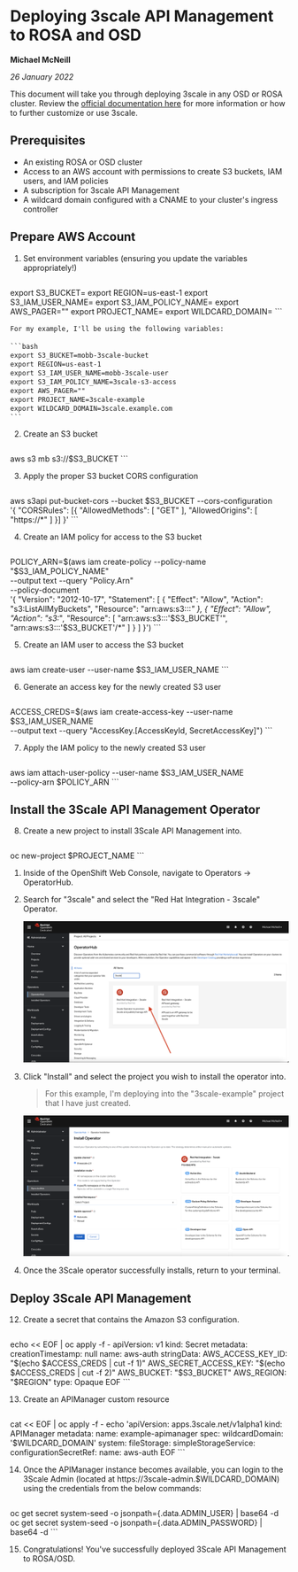 # Deploying 3scale API Management to ROSA and OSD

**Michael McNeill**

*26 January 2022*

This document will take you through deploying 3scale in any OSD or ROSA cluster. Review the [official documentation here](https://access.redhat.com/documentation/en-us/red_hat_3scale_api_management/) for more information or how to further customize or use 3scale.

## Prerequisites

* An existing ROSA or OSD cluster
* Access to an AWS account with permissions to create S3 buckets, IAM users, and IAM policies
* A subscription for 3scale API Management
* A wildcard domain configured with a CNAME to your cluster's ingress controller

## Prepare AWS Account

1. Set environment variables (ensuring you update the variables appropriately!)

    ```bash
export S3_BUCKET=<your-bucket-name-here>
export REGION=us-east-1
export S3_IAM_USER_NAME=<your-s3-user-name-here>
export S3_IAM_POLICY_NAME=<your-s3-policy-name-here>
export AWS_PAGER=""
export PROJECT_NAME=<your-project-name-here>
export WILDCARD_DOMAIN=<your-wildcard-domain-here>
    ```

    For my example, I'll be using the following variables:

    ```bash
    export S3_BUCKET=mobb-3scale-bucket
    export REGION=us-east-1
    export S3_IAM_USER_NAME=mobb-3scale-user
    export S3_IAM_POLICY_NAME=3scale-s3-access
    export AWS_PAGER=""
    export PROJECT_NAME=3scale-example
    export WILDCARD_DOMAIN=3scale.example.com
    ```

2. Create an S3 bucket

    ```bash
aws s3 mb s3://$S3_BUCKET
    ```

3. Apply the proper S3 bucket CORS configuration

    ```bash
aws s3api put-bucket-cors --bucket $S3_BUCKET --cors-configuration \
'{
	"CORSRules": [{
		"AllowedMethods": [
			"GET"
		],
		"AllowedOrigins": [
			"https://*"
		]
	}]
}'
    ```

4. Create an IAM policy for access to the S3 bucket

    ```bash
POLICY_ARN=$(aws iam create-policy --policy-name "$S3_IAM_POLICY_NAME" \
--output text --query "Policy.Arn" \
--policy-document \
'{
    "Version": "2012-10-17",
    "Statement": [
        {
            "Effect": "Allow",
            "Action": "s3:ListAllMyBuckets",
            "Resource": "arn:aws:s3:::*"
        },
        {
            "Effect": "Allow",
            "Action": "s3:*",
            "Resource": [
                "arn:aws:s3:::'$S3_BUCKET'",
                "arn:aws:s3:::'$S3_BUCKET'/*"
            ]
        }
    ]
}')
    ```

5. Create an IAM user to access the S3 bucket

    ```bash
aws iam create-user --user-name $S3_IAM_USER_NAME
    ```

6. Generate an access key for the newly created S3 user

    ```bash
ACCESS_CREDS=$(aws iam create-access-key --user-name $S3_IAM_USER_NAME \
--output text --query "AccessKey.[AccessKeyId, SecretAccessKey]")
    ```

7. Apply the IAM policy to the newly created S3 user

    ```bash
aws iam attach-user-policy --user-name $S3_IAM_USER_NAME \
--policy-arn $POLICY_ARN
    ```

## Install the 3Scale API Management Operator

8. Create a new project to install 3Scale API Management into.

    ```bash
oc new-project $PROJECT_NAME
    ```

1. Inside of the OpenShift Web Console, navigate to Operators -> OperatorHub.

9. Search for "3scale" and select the "Red Hat Integration - 3scale" Operator.

    ![OperatorHub](./OperatorHub.png)

10. Click "Install" and select the project you wish to install the operator into.

    > For this example, I'm deploying into the "3scale-example" project that I have just created.

    ![Operator Installation Flow](./Operator-Install.png)

11. Once the 3Scale operator successfully installs, return to your terminal.

## Deploy 3Scale API Management

12. Create a secret that contains the Amazon S3 configuration.

    ```bash
echo << EOF | oc apply -f -
apiVersion: v1
kind: Secret
metadata:
  creationTimestamp: null
  name: aws-auth
stringData:
  AWS_ACCESS_KEY_ID: "$(echo $ACCESS_CREDS | cut -f 1)"
  AWS_SECRET_ACCESS_KEY: "$(echo $ACCESS_CREDS | cut -f 2)"
  AWS_BUCKET: "$S3_BUCKET"
  AWS_REGION: "$REGION"
type: Opaque
EOF
    ```

13. Create an APIManager custom resource

    ```bash
cat << EOF | oc apply -f -
echo 'apiVersion: apps.3scale.net/v1alpha1
kind: APIManager
metadata:
  name: example-apimanager
spec:
  wildcardDomain: '$WILDCARD_DOMAIN'
  system:
    fileStorage:
      simpleStorageService:
        configurationSecretRef:
          name: aws-auth
EOF
    ```

14. Once the APIManager instance becomes available, you can login to the 3Scale Admin (located at https://3scale-admin.$WILDCARD_DOMAIN) using the credentials from the below commands:

    ```bash
oc get secret system-seed -o jsonpath={.data.ADMIN_USER} | base64 -d
oc get secret system-seed -o jsonpath={.data.ADMIN_PASSWORD} | base64 -d
    ```

15. Congratulations! You've successfully deployed 3Scale API Management to ROSA/OSD.
